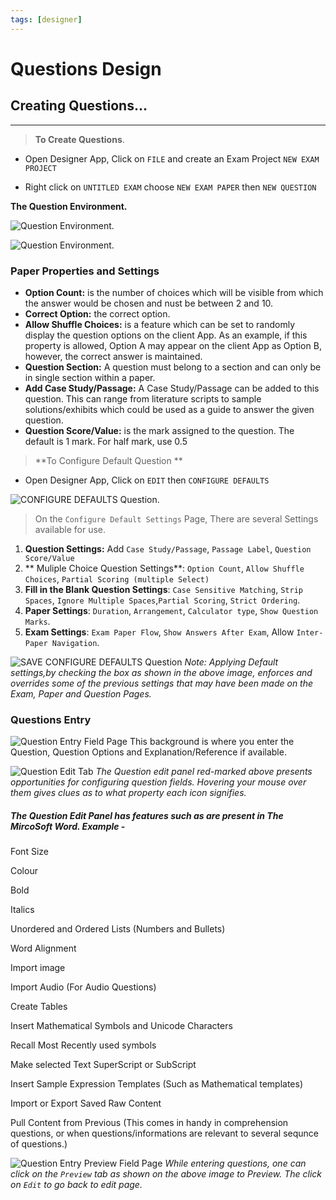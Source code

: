 ```yaml
---
tags: [designer]
---
```


# Questions Design

## Creating Questions...

* * *

> **To Create Questions**.

- Open Designer App, Click on `FILE` and create an Exam Project `NEW EXAM PROJECT`

- Right click on `UNTITLED EXAM` choose `NEW EXAM PAPER` then `NEW QUESTION`


**The Question Environment.**

![Question Environment](../../assets/images/Designer_Images/questiondesign.jpg).

![Question Environment](../../assets/images/Designer_Images/Question_Environment.jpg).

### **Paper Properties and Settings**

- **Option Count:** is the number of choices which will be visible from which the answer would be chosen and nust be between 2 and 10.
- **Correct Option:** the correct option.
- **Allow Shuffle Choices:** is a feature which can be set to randomly display the question options on the client App. As an example, if this property is allowed, Option A may appear on the client App as Option B, however, the correct answer is maintained.
- **Question Section:** A question must belong to a section and can only be in single section within a paper.
- **Add Case Study/Passage:** A Case Study/Passage can be added to this question. This can range from literature scripts to sample solutions/exhibits which could be used as a guide to answer the given question.
- **Question Score/Value:** is the mark assigned to the question. The default is 1 mark. For half mark, use 0.5


> **To Configure Default Question **

- Open Designer App, Click on `EDIT` then `CONFIGURE DEFAULTS`

![CONFIGURE DEFAULTS Question](../../assets/images/Designer_Images/Question_Configure_Default_Settings.jpg).



> On the `Configure Default Settings` Page, There are several Settings available for use.

1. **Question Settings:**
     Add `Case Study/Passage`, `Passage Label`, `Question Score/Value`
2. ** Muliple Choice Question Settings**:
   `Option Count`, `Allow Shuffle Choices`, `Partial Scoring (multiple Select)`
3. **Fill in the Blank Question Settings**:
  `Case Sensitive Matching`, `Strip Spaces`, `Ignore Multiple Spaces`,`Partial Scoring`, `Strict Ordering`.
4. **Paper Settings**:
  `Duration`, `Arrangement`, `Calculator type`, `Show Question Marks`.
5. **Exam Settings**:
  `Exam Paper Flow`, `Show Answers After Exam`, Allow `Inter-Paper Navigation`.

![SAVE CONFIGURE DEFAULTS Question](../../assets/images/Designer_Images/Question_Apply_Configure_Default_Settings.jpg)
*Note: Applying Default settings,by checking the box as shown in the above image, enforces and overrides some of the previous settings that may have been made on the Exam, Paper and Question Pages.*


### Questions Entry

![Question Entry Field Page](../../assets/images/Designer_Images/Question_Edit_Fields.jpg)
This background is where you enter the Question, Question Options and Explanation/Reference if available.


![Question Edit Tab](../../assets/images/Designer_Images/Question_Edit_Fields_Tab.jpg)
*The Question edit panel red-marked above presents opportunities for configuring question fields. Hovering your mouse over them gives clues as to what property each icon signifies.*


##### The Question Edit Panel has features such as are present in The MircoSoft Word. Example -
Font Size

Colour

Bold

Italics

Unordered and Ordered Lists (Numbers and Bullets)

Word Alignment

Import image

Import Audio (For Audio Questions)

Create Tables

Insert Mathematical Symbols and Unicode Characters

Recall Most Recently used symbols

Make selected Text SuperScript or SubScript

Insert Sample Expression Templates (Such as Mathematical 
templates)

Import or Export Saved Raw Content

Pull Content from Previous (This comes in handy in 
comprehension questions, or when questions/informations are relevant to several sequnce of questions.)




![Question Entry Preview Field Page](../../assets/images/Designer_Images/Question_Edit_Preview_Field.jpg)
*While entering questions, one can click on the `Preview` tab as shown on the above image to Preview. The click on `Edit` to go back to edit page.*








